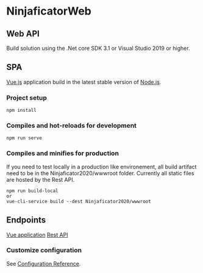 # NinjaficatorWeb

## Web API

Build solution using the .Net core SDK 3.1 or Visual Studio 2019 or higher.

## SPA 
[Vue.js](https://vuejs.org/) application build in the latest stable version of [Node.js](https://nodejs.org/en/).

### Project setup
```
npm install
```

### Compiles and hot-reloads for development
```
npm run serve
```

### Compiles and minifies for production

If you need to test locally in a production like environement, all build artifact need to be in the Ninjaficator2020/wwwroot folder. Currently all static files are hosted by the Rest API.
```
npm run build-local
or
vue-cli-service build --dest Ninjaficator2020/wwwroot
```


## Endpoints ## 

[Vue application](https://ninjifyweb.azurewebsites.net/index.html)
[Rest API](https://ninjifyweb.azurewebsites.net/ninjify)

### Customize configuration
See [Configuration Reference](https://cli.vuejs.org/config/).
